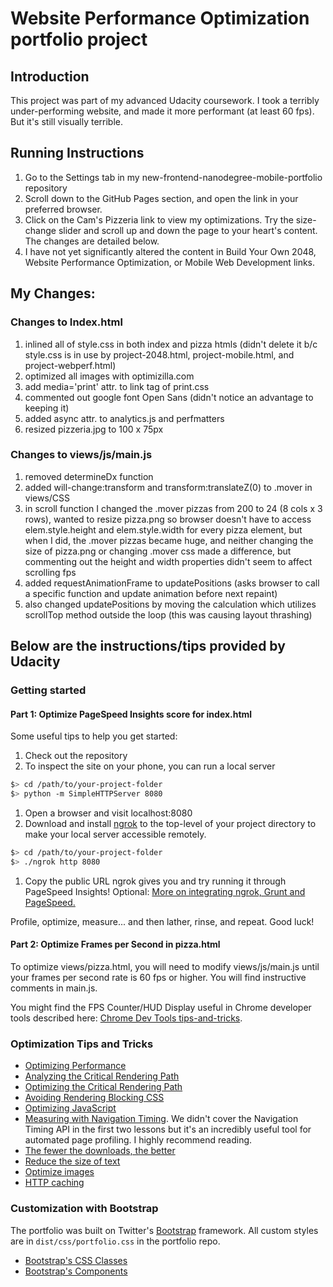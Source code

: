 # Website Performance Optimization portfolio project

## Introduction
This project was part of my advanced Udacity coursework. I took a terribly under-performing
website, and made it more performant (at least 60 fps). But it's still visually terrible.

## Running Instructions
1. Go to the Settings tab in my new-frontend-nanodegree-mobile-portfolio repository
2. Scroll down to the GitHub Pages section, and open the link in your preferred browser.
3. Click on the Cam's Pizzeria link to view my optimizations. Try the size-change
  slider and scroll up and down the page to your heart's content. The changes are
  detailed below.
4. I have not yet significantly altered the content in Build Your Own 2048,
Website Performance Optimization, or Mobile Web Development links.

## My Changes:
### Changes to Index.html
1. inlined all of style.css in both index and pizza htmls (didn't delete it b/c
  style.css is in use by project-2048.html, project-mobile.html, and project-webperf.html)
2. optimized all images with optimizilla.com
3. add media='print' attr. to link tag of print.css
4. commented out google font Open Sans (didn't notice an advantage to keeping it)
5. added async attr. to analytics.js and perfmatters
6. resized pizzeria.jpg to 100 x 75px

### Changes to views/js/main.js
1. removed determineDx function
2. added will-change:transform and transform:translateZ(0)
  to .mover in views/CSS
2. in scroll function I changed the .mover pizzas from 200 to 24 (8 cols x 3 rows),
  wanted to resize pizza.png so browser doesn't have to access elem.style.height
  and elem.style.width for every pizza element, but when I did, the .mover pizzas
  became huge, and neither changing the size of pizza.png or changing .mover css
  made a difference, but commenting out the height and width properties didn't seem
  to affect scrolling fps
3. added requestAnimationFrame to updatePositions (asks browser to call a
  specific function and update animation before next repaint)
4. also changed updatePositions by moving the calculation which utilizes
  scrollTop method outside the loop (this was causing layout thrashing)

## Below are the instructions/tips provided by Udacity

### Getting started
#### Part 1: Optimize PageSpeed Insights score for index.html

Some useful tips to help you get started:

1. Check out the repository
1. To inspect the site on your phone, you can run a local server

  ```bash
  $> cd /path/to/your-project-folder
  $> python -m SimpleHTTPServer 8080
  ```

1. Open a browser and visit localhost:8080
1. Download and install [ngrok](https://ngrok.com/) to the top-level of your project directory to make your local server accessible remotely.

  ``` bash
  $> cd /path/to/your-project-folder
  $> ./ngrok http 8080
  ```

1. Copy the public URL ngrok gives you and try running it through PageSpeed Insights! Optional: [More on integrating ngrok, Grunt and PageSpeed.](http://www.jamescryer.com/2014/06/12/grunt-pagespeed-and-ngrok-locally-testing/)

Profile, optimize, measure... and then lather, rinse, and repeat. Good luck!

#### Part 2: Optimize Frames per Second in pizza.html

To optimize views/pizza.html, you will need to modify views/js/main.js until your frames per second rate is 60 fps or higher. You will find instructive comments in main.js.

You might find the FPS Counter/HUD Display useful in Chrome developer tools described here: [Chrome Dev Tools tips-and-tricks](https://developer.chrome.com/devtools/docs/tips-and-tricks).

### Optimization Tips and Tricks
* [Optimizing Performance](https://developers.google.com/web/fundamentals/performance/ "web performance")
* [Analyzing the Critical Rendering Path](https://developers.google.com/web/fundamentals/performance/critical-rendering-path/analyzing-crp.html "analyzing crp")
* [Optimizing the Critical Rendering Path](https://developers.google.com/web/fundamentals/performance/critical-rendering-path/optimizing-critical-rendering-path.html "optimize the crp!")
* [Avoiding Rendering Blocking CSS](https://developers.google.com/web/fundamentals/performance/critical-rendering-path/render-blocking-css.html "render blocking css")
* [Optimizing JavaScript](https://developers.google.com/web/fundamentals/performance/critical-rendering-path/adding-interactivity-with-javascript.html "javascript")
* [Measuring with Navigation Timing](https://developers.google.com/web/fundamentals/performance/critical-rendering-path/measure-crp.html "nav timing api"). We didn't cover the Navigation Timing API in the first two lessons but it's an incredibly useful tool for automated page profiling. I highly recommend reading.
* <a href="https://developers.google.com/web/fundamentals/performance/optimizing-content-efficiency/eliminate-downloads.html">The fewer the downloads, the better</a>
* <a href="https://developers.google.com/web/fundamentals/performance/optimizing-content-efficiency/optimize-encoding-and-transfer.html">Reduce the size of text</a>
* <a href="https://developers.google.com/web/fundamentals/performance/optimizing-content-efficiency/image-optimization.html">Optimize images</a>
* <a href="https://developers.google.com/web/fundamentals/performance/optimizing-content-efficiency/http-caching.html">HTTP caching</a>

### Customization with Bootstrap
The portfolio was built on Twitter's <a href="http://getbootstrap.com/">Bootstrap</a> framework. All custom styles are in `dist/css/portfolio.css` in the portfolio repo.

* <a href="http://getbootstrap.com/css/">Bootstrap's CSS Classes</a>
* <a href="http://getbootstrap.com/components/">Bootstrap's Components</a>
